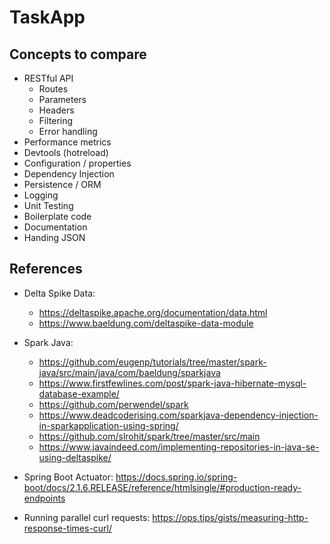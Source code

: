 # TaskApp

## Concepts to compare

- RESTful API
    - Routes
    - Parameters
    - Headers
    - Filtering
    - Error handling
- Performance metrics
- Devtools (hotreload)
- Configuration / properties
- Dependency Injection
- Persistence / ORM
- Logging
- Unit Testing
- Boilerplate code
- Documentation
- Handing JSON

## References

- Delta Spike Data:
    - https://deltaspike.apache.org/documentation/data.html 
    - https://www.baeldung.com/deltaspike-data-module
    
- Spark Java:
    - https://github.com/eugenp/tutorials/tree/master/spark-java/src/main/java/com/baeldung/sparkjava
    - https://www.firstfewlines.com/post/spark-java-hibernate-mysql-database-example/
    - https://github.com/perwendel/spark
    - https://www.deadcoderising.com/sparkjava-dependency-injection-in-sparkapplication-using-spring/
    - https://github.com/slrohit/spark/tree/master/src/main
    - https://www.javaindeed.com/implementing-repositories-in-java-se-using-deltaspike/

- Spring Boot Actuator: https://docs.spring.io/spring-boot/docs/2.1.6.RELEASE/reference/htmlsingle/#production-ready-endpoints

- Running parallel curl requests: https://ops.tips/gists/measuring-http-response-times-curl/